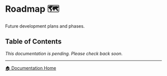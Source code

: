 # Roadmap 🗺️

Future development plans and phases.

## Table of Contents

*This documentation is pending. Please check back soon.*

---

[🏠 Documentation Home](../)

